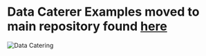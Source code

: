 # Data Caterer Examples moved to main repository found [here](https://github.com/data-catering/data-caterer/tree/main/example)

![Data Catering](misc/logo/logo_landscape_banner.svg)

